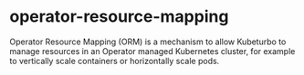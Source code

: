 # operator-resource-mapping
Operator Resource Mapping (ORM) is a mechanism to allow Kubeturbo to manage resources in an Operator managed Kubernetes cluster, for example to vertically scale containers or horizontally scale pods.
